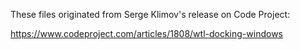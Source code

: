 These files originated from Serge Klimov's release on Code Project:

https://www.codeproject.com/articles/1808/wtl-docking-windows
